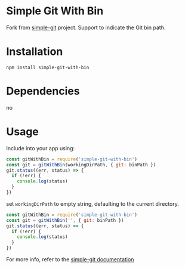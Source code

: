 # Simple Git With Bin

Fork from [simple-git](https://github.com/steveukx/git-js) project. Support to indicate the Git bin path.

# Installation

```
npm install simple-git-with-bin
```

# Dependencies

no

# Usage

Include into your app using:

```js
const gitWithBin = require('simple-git-with-bin')
const git = gitWithBin(workingDirPath, { git: binPath })
git.status((err, status) => {
  if (!err) {
    console.log(status)
  }
})
```

set `workingDirPath` to empty string, defaulting to the current directory.

```js
const gitWithBin = require('simple-git-with-bin')
const git = gitWithBin('', { git: binPath })
git.status((err, status) => {
  if (!err) {
    console.log(status)
  }
})
```

For more info, refer to the [simple-git documentation](https://github.com/steveukx/git-js)
